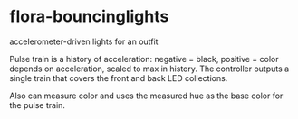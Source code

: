 flora-bouncinglights
====================

accelerometer-driven lights for an outfit

Pulse train is a history of acceleration: negative = black, positive = color depends on acceleration, scaled to max in history. 
The controller outputs a single train that covers the front and back LED collections.

Also can measure color and uses the measured hue as the base color for the pulse train.
